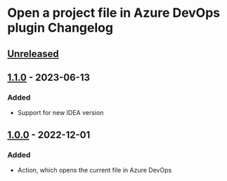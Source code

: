 # Open a project file in Azure DevOps plugin Changelog

## [Unreleased]

## [1.1.0] - 2023-06-13

### Added
- Support for new IDEA version

## [1.0.0] - 2022-12-01

### Added
- Action, which opens the current file in Azure DevOps

[Unreleased]: https://github.com/Hixon10/open-file-in-azure-devops/compare/v1.1.0...HEAD
[1.1.0]: https://github.com/Hixon10/open-file-in-azure-devops/commits/v1.1.0
[1.0.0]: https://github.com/Hixon10/open-file-in-azure-devops/commits/v1.0.0

